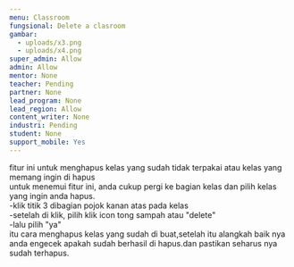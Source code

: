 ```yaml
---
menu: Classroom
fungsional: Delete a clasroom
gambar:
  - uploads/x3.png
  - uploads/x4.png
super_admin: Allow
admin: Allow
mentor: None
teacher: Pending
partner: None
lead_program: None
lead_region: Allow
content_writer: None
industri: Pending
student: None
support_mobile: Yes
---
```

f﻿itur ini untuk menghapus kelas yang sudah tidak terpakai atau kelas yang memang ingin di hapus\
u﻿ntuk menemui fitur ini, anda cukup pergi ke bagian kelas dan pilih kelas yang ingin anda hapus.\
-﻿klik titik 3 dibagian pojok kanan atas pada kelas \
-﻿setelah di klik, pilih klik icon tong sampah atau "delete"\
-﻿lalu pilih "ya"\
i﻿tu cara menghapus kelas yang sudah di buat,setelah itu alangkah baik nya anda engecek apakah sudah berhasil di hapus.dan pastikan seharus nya sudah terhapus.